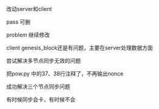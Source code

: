 改动server和client

pass 可删

problem 继续修改

client genesis_block还是有问题，主要在server处理数据方面

尝试解决多节点同步无效的问题

把pow.py 中的37、38行注释了，不再输出nonce

成功解决三个节点同步问题

有时候同步会卡，有时候不会
